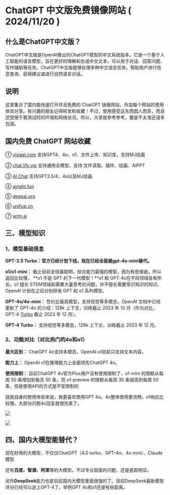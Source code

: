 # ChatGPT 中文版免费镜像网站 ( 2024/11/20 )

## 什么是ChatGPT中文版？
ChatGPT中文版是OpenAI推出的ChatGPT模型的中文系统版本。它是一个基于人工智能的语言模型，旨在更好的理解和生成中文文本，可以用于对话、回答问题、写作辅助等任务。ChatGPT中文版能够处理多种中文语言任务，帮助用户进行信息查询、获得建议或进行自然语言对话。

## 说明
这里集合了国内能快速打开并且免费的 ChatGPT 镜像网站，外加每个网站的使用体验分享。有兴趣的朋友记得转发和收藏！不过，使用感受这东西因人而异，而且还受限于我测试时的环境和网络状况。所以，大家就参考参考，要是不太准还请多包涵。

## 国内免费 ChatGPT 网站收藏

① [yixiaai.com](https://www.yixiaai.com/) 支持GPT4、4o、o1、文件上传、知识库，支持MJ绘画

② [chat.lify.vip](https://chat.lify.vip/chat) 支持通用全模型，支持 文件读取、插件、绘画、AIPPT

③ [AI Chat](https://guide1.lanjing.ai/) 支持GPT3.5/4，4o以及MJ绘画

④ [airight.fun](airight.fun)

⑤ [deepai.org](https://deepai.org/)

⑥ [unifyai.cn](https://unifyai.cn/)

⑦ [wrtn.ai](https://wrtn.ai/)

## 三、模型知识

### 1、模型基础信息

**GPT-3.5 Turbo：官方已经计划下线，现在已经全面被gpt-4o-mini替代。**

**o1/o1-mini：** 截止目前全球最聪明，综合能力最强的模型，因为有思维链，所以返回比较慢， **o1 不是 GPT 的下一代模型！**o1 和 GPT-4o在不同领域各有所长。o1 擅长 STEM领域和需要大量思考的问题，并不擅长需要常识知识的知识。OpenAI 计划在之后分别研发 GPT 和 o1 系列模型。

**GPT-4o/4o-mini：** 性价比最高模型，支持视觉等多模态，OpenAI 文档中已经更新了 GPT-4o 的介绍：128k 上下文，训练截止 2023 年 10 月（作为对比，GPT-4-[Turbo](#) 截止 2023 年 12 月）。

**GPT-4 Turbo：** 支持视觉等多模态，128k 上下文，训练截止 2023 年 12 月。


### 2、功能对比（对比热门的4o和o1）

**最大区别：** ChatGPT 4o支持多模态，OpenAI o1目前只支持文本内容。

**能力上：** OpenAI o1在推理能力上全面领先ChatGPT 4o。

**使用限制：** 目前ChatGPT 4o官方Plus用户没有使用限制了，o1-mini 的限额从每周 50 条增加到每天 50 条，而 o1-preview 的限额从每周 30 条提高到每周 50 条，但是使用API的方式是不受限制的

就我自身的使用体验来说，我更喜欢使用GPT 4o。4o整体使用更流畅，o1响应比较慢，大部分问题4o回复就很完美了。

![](https://files.mdnice.com/user/75077/185e13e3-1476-47cd-b48f-b25c8a8de552.png)

![](https://files.mdnice.com/user/75077/3ad2fdca-5f8e-4a3c-afc5-5ab388b9e0a8.png)

## 四、国内大模型能替代？

现在好用的大模型，不仅仅ChatGPT（4.0 turbo、GPT-4o、4o mini）、Claude 模型

还有**百度、智谱、阿里**等的大模型，不过专业层面的问题，还是差距明显。

另外**DeepSeek**能力也是目前国内大模型里面很强的了。目前DeepSeek最新模型评分已经可以追上GPT-4了。举例GPT 4o和o1还是有些距离。




